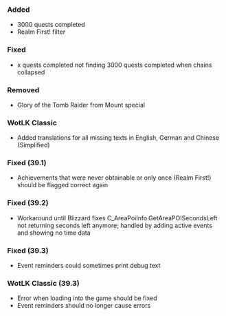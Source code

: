 ### Added
- 3000 quests completed
- Realm First! filter

### Fixed
- x quests completed not finding 3000 quests completed when chains collapsed

### Removed
- Glory of the Tomb Raider from Mount special

### WotLK Classic
- Added translations for all missing texts in English, German and Chinese (Simplified)

### Fixed (39.1)
- Achievements that were never obtainable or only once (Realm First!) should be flagged correct again

### Fixed (39.2)
- Workaround until Blizzard fixes C_AreaPoiInfo.GetAreaPOISecondsLeft not returning seconds left anymore; handled by adding active events and showing no time data

### Fixed (39.3)
- Event reminders could sometimes print debug text

### WotLK Classic (39.3)
- Error when loading into the game should be fixed
- Event reminders should no longer cause errors